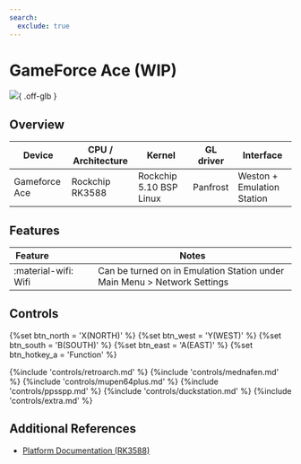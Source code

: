 ```yaml
---
search:
  exclude: true
---
```


# GameForce Ace (WIP)

![](../../_inc/images/devices/gameforce-ace.png){ .off-glb }

## Overview

| Device | CPU / Architecture | Kernel | GL driver | Interface |
| -- | -- | -- | -- | -- |
| Gameforce Ace | Rockchip RK3588 | Rockchip 5.10 BSP Linux | Panfrost | Weston + Emulation Station |

## Features

| Feature&nbsp;&nbsp;&nbsp;&nbsp;&nbsp;&nbsp;&nbsp;&nbsp;&nbsp;&nbsp;&nbsp;&nbsp;&nbsp;&nbsp;&nbsp;&nbsp; | Notes |
| -- | -- |
| :material-wifi: Wifi | Can be turned on in Emulation Station under Main Menu > Network Settings |

## Controls

{%set btn_north = 'X(NORTH)' %}
{%set btn_west = 'Y(WEST)' %}
{%set btn_south = 'B(SOUTH)' %}
{%set btn_east = 'A(EAST)' %}
{%set btn_hotkey_a = 'Function' %}

{%include 'controls/retroarch.md' %}
{%include 'controls/mednafen.md' %}
{%include 'controls/mupen64plus.md' %}
{%include 'controls/ppsspp.md' %}
{%include 'controls/duckstation.md' %}
{%include 'controls/extra.md' %}

## Additional References

- [Platform Documentation (RK3588)](https://github.com/ROCKNIX/distribution/blob/main/documentation/PER_DEVICE_DOCUMENTATION/RK3588)

